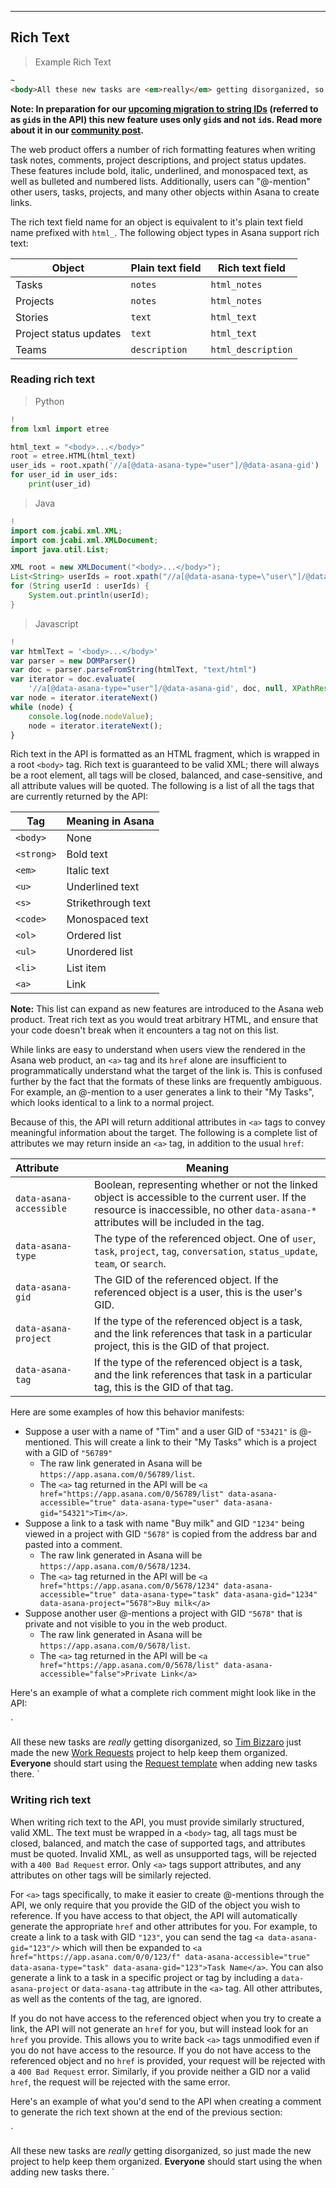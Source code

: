 ---

## Rich Text

> Example Rich Text

```html
~
<body>All these new tasks are <em>really</em> getting disorganized, so <a data-asana-gid="4168112"/> just made the new <a data-asana-gid="5732985"/> project to help keep them organized. <strong>Everyone</strong> should start using the <a data-asana-gid="6489418" data-asana-project="5732985"/> when adding new tasks there.</body>
```

**Note: In preparation for our [upcoming migration to string IDs](https://community.asana.com/t/new-rich-text-and-mentions/28362) (referred to as `gid`s in the API) this new feature uses only `gid`s and not `id`s. Read more about it in our [community post](https://community.asana.com/t/new-rich-text-and-mentions/28362).**

The web product offers a number of rich formatting features when writing task notes, comments, project descriptions, and project status updates. These features include bold, italic, underlined, and monospaced text, as well as bulleted and numbered lists. Additionally, users can "@-mention" other users, tasks, projects, and many other objects within Asana to create links.

The rich text field name for an object is equivalent to it's plain text field name prefixed with `html_`. The following object types in Asana support rich text:

| Object                 | Plain text field | Rich text field    |
|------------------------|------------------|--------------------|
| Tasks                  | `notes`          | `html_notes`       |
| Projects               | `notes`          | `html_notes`       |
| Stories                | `text`           | `html_text`        |
| Project status updates | `text`           | `html_text`        |
| Teams                  | `description`    | `html_description` |

<a id="reading"></a>
### Reading rich text

> Python

```python
!
from lxml import etree

html_text = "<body>...</body>"
root = etree.HTML(html_text)
user_ids = root.xpath('//a[@data-asana-type="user"]/@data-asana-gid')
for user_id in user_ids:
    print(user_id)
```

> Java

```java
!
import com.jcabi.xml.XML;
import com.jcabi.xml.XMLDocument;
import java.util.List;

XML root = new XMLDocument("<body>...</body>");
List<String> userIds = root.xpath("//a[@data-asana-type=\"user\"]/@data-asana-gid");
for (String userId : userIds) {
    System.out.println(userId);
}
```

> Javascript

```javascript
!
var htmlText = '<body>...</body>'
var parser = new DOMParser()
var doc = parser.parseFromString(htmlText, "text/html")
var iterator = doc.evaluate(
    '//a[@data-asana-type="user"]/@data-asana-gid', doc, null, XPathResult.ORDERED_NODE_ITERATOR_TYPE)
var node = iterator.iterateNext()
while (node) {
    console.log(node.nodeValue);
    node = iterator.iterateNext();
}
```

Rich text in the API is formatted as an HTML fragment, which is wrapped in a root `<body>` tag. Rich text is guaranteed to be valid XML; there will always be a root element, all tags will be closed, balanced, and case-sensitive, and all attribute values will be quoted. The following is a list of all the tags that are currently returned by the API:

| Tag        | Meaning in Asana   |
|------------|--------------------|
| `<body>`   | None               |
| `<strong>` | Bold text          |
| `<em>`     | Italic text        |
| `<u>`      | Underlined text    |
| `<s>`      | Strikethrough text |
| `<code>`   | Monospaced text    |
| `<ol>`     | Ordered list       |
| `<ul>`     | Unordered list     |
| `<li>`     | List item          |
| `<a>`      | Link               |

**Note:** This list can expand as new features are introduced to the Asana web product. Treat rich text as you would treat arbitrary HTML, and ensure that your code doesn't break when it encounters a tag not on this list.

While links are easy to understand when users view the rendered in the Asana web product, an `<a>` tag and its `href` alone are insufficient to programmatically understand what the target of the link is. This is confused further by the fact that the formats of these links are frequently ambiguous. For example, an @-mention to a user generates a link to their "My Tasks", which looks identical to a link to a normal project.

Because of this, the API will return additional attributes in `<a>` tags to convey meaningful information about the target. The following is a complete list of attributes we may return inside an `<a>` tag, in addition to the usual `href`:

| <nobr>Attribute<img width=150/></nobr> | Meaning |
|-------------------------|---------|
| `data-asana-accessible` | Boolean, representing whether or not the linked object is accessible to the current user. If the resource is inaccessible, no other `data-asana-*` attributes will be included in the tag. |
| `data-asana-type`       | The type of the referenced object. One of `user`, `task`, `project`, `tag`, `conversation`, `status_update`, `team`, or `search`. |
| `data-asana-gid`         | The GID of the referenced object. If the referenced object is a user, this is the user's GID.  | 
| `data-asana-project`    | If the type of the referenced object is a task, and the link references that task in a particular project, this is the GID of that project. |
| `data-asana-tag`        | If the type of the referenced object is a task, and the link references that task in a particular tag, this is the GID of that tag. |

Here are some examples of how this behavior manifests:

- Suppose a user with a name of "Tim" and a user GID of `"53421"` is @-mentioned. This will create a link to their "My Tasks" which is a project with a GID of `"56789"`
  - The raw link generated in Asana will be `https://app.asana.com/0/56789/list`.
  - The `<a>` tag returned in the API will be `<a href="https://app.asana.com/0/56789/list" data-asana-accessible="true" data-asana-type="user" data-asana-gid="54321">Tim</a>`.
- Suppose a link to a task with name "Buy milk" and GID `"1234"` being viewed in a project with GID `"5678"` is copied from the address bar and pasted into a comment.
  - The raw link generated in Asana will be `https://app.asana.com/0/5678/1234`.
  - The `<a>` tag returned in the API will be `<a href="https://app.asana.com/0/5678/1234" data-asana-accessible="true" data-asana-type="task" data-asana-gid="1234" data-asana-project="5678">Buy milk</a>`
- Suppose another user @-mentions a project with GID `"5678"` that is private and not visible to you in the web product.
  - The raw link generated in Asana will be `https://app.asana.com/0/5678/list`.
  - The `<a>` tag returned in the API will be `<a href="https://app.asana.com/0/5678/list" data-asana-accessible="false">Private Link</a>`
  
Here's an example of what a complete rich comment might look like in the API:


`
<body>All these new tasks are <em>really</em> getting disorganized, so <a href="https://app.asana.com/0/4168466/list" data-asana-accessible="true" data-asana-type="user" data-asana-gid="4168112">Tim Bizzaro</a> just made the new <a href="https://app.asana.com/0/5732985/list" data-asana-accessible="true" data-asana-type="project" data-asana-gid="5732985">Work Requests</a> project to help keep them organized. <strong>Everyone</strong> should start using the <a href="https://app.asana.com/0/5732985/6489418" data-asana-accessible="true" data-asana-type="task" data-asana-gid="6489418" data-asana-project="5732985">Request template</a> when adding new tasks there.</body>
`

<a name="writing"></a>
### Writing rich text

When writing rich text to the API, you must provide similarly structured, valid XML. The text must be wrapped in a `<body>` tag, all tags must be closed, balanced, and match the case of supported tags, and attributes must be quoted. Invalid XML, as well as unsupported tags, will be rejected with a `400 Bad Request` error. Only `<a>` tags support attributes, and any attributes on other tags will be similarly rejected.

For `<a>` tags specifically, to make it easier to create @-mentions through the API, we only require that you provide the GID of the object you wish to reference. If you have access to that object, the API will automatically generate the appropriate `href` and other attributes for you. For example, to create a link to a task with GID `"123"`, you can send the tag `<a data-asana-gid="123"/>` which will then be expanded to `<a href="https://app.asana.com/0/0/123/f" data-asana-accessible="true" data-asana-type="task" data-asana-gid="123">Task Name</a>`. You can also generate a link to a task in a specific project or tag by including a `data-asana-project` or `data-asana-tag` attribute in the `<a>` tag. All other attributes, as well as the contents of the tag, are ignored.

If you do not have access to the referenced object when you try to create a link, the API will not generate an `href` for you, but will instead look for an `href` you provide. This allows you to write back `<a>` tags unmodified even if you do not have access to the resource. If you do not have access to the referenced object and no `href` is provided, your request will be rejected with a `400 Bad Request` error. Similarly, if you provide neither a GID nor a valid `href`, the request will be rejected with the same error.

Here's an example of what you'd send to the API when creating a comment to generate the rich text shown at the end of the previous section:

`
<body>All these new tasks are <em>really</em> getting disorganized, so <a data-asana-gid="4168112"/> just made the new <a data-asana-gid="5732985"/> project to help keep them organized. <strong>Everyone</strong> should start using the <a data-asana-gid="6489418" data-asana-project="5732985"/> when adding new tasks there.</body>
`
